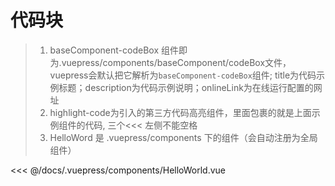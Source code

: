 # 代码块

> 1. baseComponent-codeBox 组件即为.vuepress/components/baseComponent/codeBox文件，vuepress会默认把它解析为`baseComponent-codeBox`组件;  title为代码示例标题；description为代码示例说明；onlineLink为在线运行配置的网址
> 2. highlight-code为引入的第三方代码高亮组件，里面包裹的就是上面示例组件的代码, 三个<<< 左侧不能空格
> 3. HelloWord 是 .vuepress/components 下的组件（会自动注册为全局组件）
>
>


<baseComponent-codeBox
  title="按钮类型"
  description="按钮类型通过设置type为primary、success、info、warning、danger、text创建不同样式的按钮，不设置为默认样式。"
  onlineLink="https://codepen.io/1011cat/pen/KjEOWO">
  <HelloWorld></HelloWorld>
  <!-- 这里直接设置 引入的展示代码 ；注意引入代码一定不能缩进！！！否则不能生效！-->
  <highlight-code slot="codeText" lang="vue">
<<< @/docs/.vuepress/components/HelloWorld.vue
  </highlight-code>
</baseComponent-codeBox>